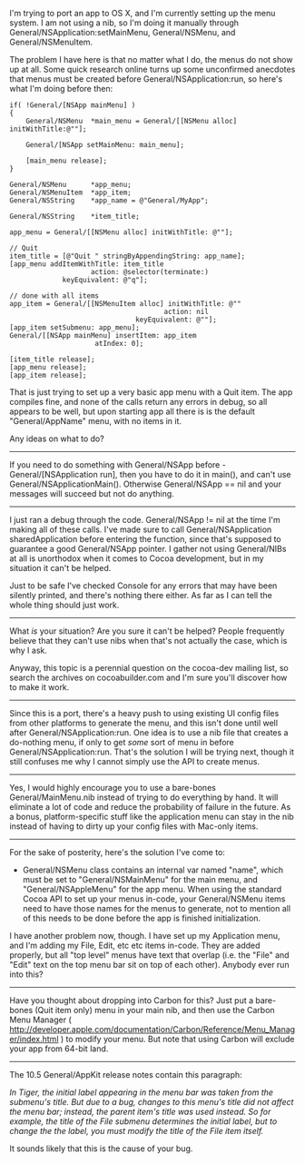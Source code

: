 

I'm trying to port an app to OS X, and I'm currently setting up the menu system. I am not using a nib, so I'm doing it manually through General/NSApplication:setMainMenu, General/NSMenu, and General/NSMenuItem.

The problem I have here is that no matter what I do, the menus do not show up at all. Some quick research online turns up some unconfirmed anecdotes that menus must be created before General/NSApplication:run, so here's what I'm doing before then:

    

	if( !General/[NSApp mainMenu] )
	{
		General/NSMenu	*main_menu = General/[[NSMenu alloc] initWithTitle:@""];
		
		General/[NSApp setMainMenu: main_menu];
		
		[main_menu release];
	}

	General/NSMenu		*app_menu;
	General/NSMenuItem	*app_item;
	General/NSString	*app_name = @"General/MyApp";
	
	General/NSString	*item_title;
	
	app_menu = General/[[NSMenu alloc] initWithTitle: @""];
	
	// Quit
	item_title = [@"Quit " stringByAppendingString: app_name];
	[app_menu addItemWithTitle: item_title 
						action: @selector(terminate:) 
				 keyEquivalent: @"q"];
	
	// done with all items
	app_item = General/[[NSMenuItem alloc] initWithTitle: @"" 
										  action: nil 
								   keyEquivalent: @""];
	[app_item setSubmenu: app_menu];
	General/[[NSApp mainMenu] insertItem: app_item
						 atIndex: 0];
	
	[item_title release];
	[app_menu release];
	[app_item release];



That is just trying to set up a very basic app menu with a Quit item. The app compiles fine, and none of the calls return any errors in debug, so all appears to be well, but upon starting app all there is is the default "General/AppName" menu, with no items in it.

Any ideas on what to do?

----

If you need to do something with     General/NSApp before     -General/[NSApplication run], then you have to do it in     main(), and can't use     General/NSApplicationMain().  Otherwise     General/NSApp == nil and your messages will succeed but not do anything.

----

I just ran a debug through the code. General/NSApp != nil at the time I'm making all of these calls. I've made sure to call General/NSApplication sharedApplication before entering the function, since that's supposed to guarantee a good General/NSApp pointer. I gather not using General/NIBs at all is unorthodox when it comes to Cocoa development, but in my situation it can't be helped.

Just to be safe I've checked Console for any errors that may have been silently printed, and there's nothing there either. As far as I can tell the whole thing should just work.

----
What *is* your situation? Are you sure it can't be helped? People frequently believe that they can't use nibs when that's not actually the case, which is why I ask.

Anyway, this topic is a perennial question on the cocoa-dev mailing list, so search the archives on cocoabuilder.com and I'm sure you'll discover how to make it work.

----

Since this is a port, there's a heavy push to using existing UI config files from other platforms to generate the menu, and this isn't done until well after General/NSApplication:run. One idea is to use a nib file that creates a do-nothing menu, if only to get *some* sort of menu in before General/NSApplication:run. That's the solution I will be trying next, though it still confuses me why I cannot simply use the API to create menus.

----
Yes, I would highly encourage you to use a bare-bones General/MainMenu.nib instead of trying to do everything by hand. It will eliminate a lot of code and reduce the probability of failure in the future. As a bonus, platform-specific stuff like the application menu can stay in the nib instead of having to dirty up your config files with Mac-only items.

----

For the sake of posterity, here's the solution I've come to:

- General/NSMenu class contains an internal var named "name", which must be set to "General/NSMainMenu" for the main menu, and "General/NSAppleMenu" for the app menu. When using the standard Cocoa API to set up your menus in-code, your General/NSMenu items need to have those names for the menus to generate, not to mention all of this needs to be done before the app is finished initialization.

I have another problem now, though. I have set up my Application menu, and I'm adding my File, Edit, etc etc items in-code. They are added properly, but all "top level" menus have text that overlap (i.e. the "File" and "Edit" text on the top menu bar sit on top of each other). Anybody ever run into this?

----

Have you thought about dropping into Carbon for this?  Just put a bare-bones (Quit item only) menu in your main nib, and then use the Carbon Menu Manager ( http://developer.apple.com/documentation/Carbon/Reference/Menu_Manager/index.html ) to modify your menu.  But note that using Carbon will exclude your app from 64-bit land.

----
The 10.5 General/AppKit release notes contain this paragraph:

*In Tiger, the initial label appearing in the menu bar was taken from the submenu's title. But due to a bug, changes to this menu's title did not affect the menu bar; instead, the parent item's title was used instead. So for example, the title of the File submenu determines the initial label, but to change the the label, you must modify the title of the File item itself.*

It sounds likely that this is the cause of your bug.